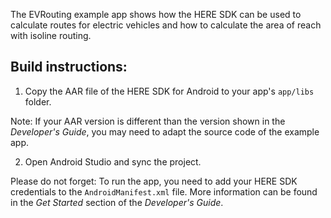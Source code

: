 The EVRouting example app shows how the HERE SDK can be used to calculate routes for electric vehicles and how to calculate the area of reach with isoline routing.

Build instructions:
-------------------

1) Copy the AAR file of the HERE SDK for Android to your app's `app/libs` folder.

Note: If your AAR version is different than the version shown in the _Developer's Guide_, you may need to adapt the source code of the example app.

2) Open Android Studio and sync the project.

Please do not forget: To run the app, you need to add your HERE SDK credentials to the `AndroidManifest.xml` file. More information can be found in the _Get Started_ section of the _Developer's Guide_.

